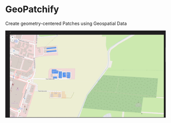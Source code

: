 # GeoPatchify
Create geometry-centered Patches using Geospatial Data


![](https://github.com/kandelak/GeoPatchify/blob/main/demo/demo.gif)
